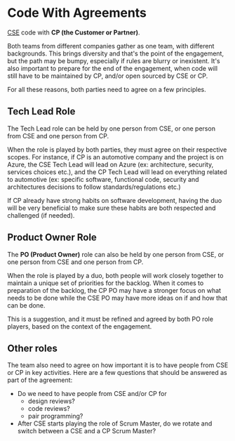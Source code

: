 # Code With Agreements

[CSE](../CSE.md) code with **CP (the Customer or Partner)**.

Both teams from different companies gather as one team, with different backgrounds.
This brings diversity and that's the point of the engagement, but the path may be bumpy, especially if rules are blurry or inexistent.
It's also important to prepare for the end of the engagement, when code will still have to be maintained by CP, and/or open sourced by CSE or CP.

For all these reasons, both parties need to agree on a few principles.

## Tech Lead Role

The Tech Lead role can be held by one person from CSE, or one person from CSE and one person from CP.

When the role is played by both parties, they must agree on their respective scopes.
For instance, if CP is an automotive company and the project is on Azure,
the CSE Tech Lead will lead on Azure (ex: architecture, security, services choices etc.), and the CP Tech Lead will lead on everything related to automotive (ex: specific software, functional code, security and architectures decisions to follow standards/regulations etc.)

If CP already have strong habits on software development, having the duo will be very beneficial to make sure
these habits are both respected and challenged (if needed).

## Product Owner Role

The **PO (Product Owner)** role can also be held by one person from CSE, or one person from CSE and one person from CP.

When the role is played by a duo, both people will work closely together to maintain a unique set of priorities
for the backlog. When it comes to preparation of the backlog, the CP PO may have a stronger focus on what needs to be done
while the CSE PO may have more ideas on if and how that can be done.

This is a suggestion, and it must be refined and agreed by both PO role players, based on the context of the engagement.

## Other roles

The team also need to agree on how important it is to have people from CSE or CP in key activities.
Here are a few questions that should be answered as part of the agreement:

- Do we need to have people from CSE and/or CP for
  - design reviews?
  - code reviews?
  - pair programming?
- After CSE starts playing the role of Scrum Master, do we rotate and switch between a CSE and a CP Scrum Master?
